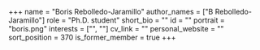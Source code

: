 +++
name = "Boris Rebolledo-Jaramillo"
author_names = ["B Rebolledo-Jaramillo"]
role = "Ph.D. student"
short_bio = ""
id = ""
portrait = "boris.png"
interests = ["", ""]
cv_link = ""
personal_website = ""
sort_position = 370
is_former_member = true
+++

